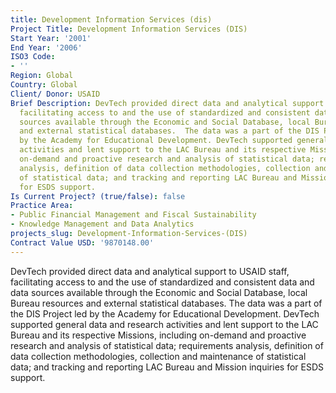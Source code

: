 ```yaml
---
title: Development Information Services (dis)
Project Title: Development Information Services (DIS)
Start Year: '2001'
End Year: '2006'
ISO3 Code:
- ''
Region: Global
Country: Global
Client/ Donor: USAID
Brief Description: DevTech provided direct data and analytical support to USAID staff,
  facilitating access to and the use of standardized and consistent data and data
  sources available through the Economic and Social Database, local Bureau resources
  and external statistical databases.  The data was a part of the DIS Project led
  by the Academy for Educational Development. DevTech supported general data and research
  activities and lent support to the LAC Bureau and its respective Missions, including
  on-demand and proactive research and analysis of statistical data; requirements
  analysis, definition of data collection methodologies, collection and maintenance
  of statistical data; and tracking and reporting LAC Bureau and Mission inquiries
  for ESDS support.
Is Current Project? (true/false): false
Practice Area:
- Public Financial Management and Fiscal Sustainability
- Knowledge Management and Data Analytics
projects_slug: Development-Information-Services-(DIS)
Contract Value USD: '9870148.00'
---
```


DevTech provided direct data and analytical support to USAID staff, facilitating access to and the use of standardized and consistent data and data sources available through the Economic and Social Database, local Bureau resources and external statistical databases.  The data was a part of the DIS Project led by the Academy for Educational Development. DevTech supported general data and research activities and lent support to the LAC Bureau and its respective Missions, including on-demand and proactive research and analysis of statistical data; requirements analysis, definition of data collection methodologies, collection and maintenance of statistical data; and tracking and reporting LAC Bureau and Mission inquiries for ESDS support.